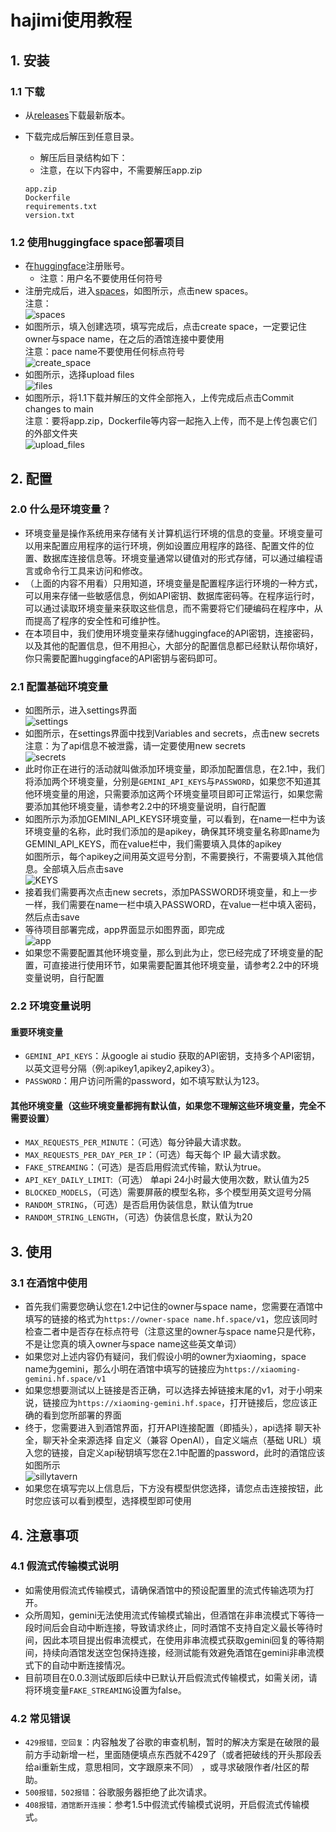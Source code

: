 # hajimi使用教程

## 1. 安装
### 1.1 下载
- 从[releases](https://github.com/wyeeeee/hajimi/releases)下载最新版本。
- 下载完成后解压到任意目录。

    * 解压后目录结构如下：
    * 注意，在以下内容中，不需要解压app.zip
    ```
    app.zip
    Dockerfile
    requirements.txt
    version.txt
    ```


### 1.2 使用huggingface space部署项目
- 在[huggingface](https://huggingface.co)注册账号。
    * 注意：用户名不要使用任何符号
- 注册完成后，进入[spaces](https://huggingface.co/spaces)，如图所示，点击new spaces。<br> 注意：<br>![spaces](./img/spaces.png)
- 如图所示，填入创建选项，填写完成后，点击create space，一定要记住owner与space name，在之后的酒馆连接中要使用<br> 注意：pace name不要使用任何标点符号<br>![create_space](./img/create_space.png)
- 如图所示，选择upload files<br>![files](./img/files.png)
- 如图所示，将1.1下载并解压的文件全部拖入，上传完成后点击Commit changes to main<br> 注意：要将app.zip，Dockerfile等内容一起拖入上传，而不是上传包裹它们的外部文件夹<br>![upload_files](./img/upload_files.png)


## 2. 配置
### 2.0 什么是环境变量？
- 环境变量是操作系统用来存储有关计算机运行环境的信息的变量。环境变量可以用来配置应用程序的运行环境，例如设置应用程序的路径、配置文件的位置、数据库连接信息等。环境变量通常以键值对的形式存储，可以通过编程语言或命令行工具来访问和修改。
- （上面的内容不用看）只用知道，环境变量是配置程序运行环境的一种方式，可以用来存储一些敏感信息，例如API密钥、数据库密码等。在程序运行时，可以通过读取环境变量来获取这些信息，而不需要将它们硬编码在程序中，从而提高了程序的安全性和可维护性。
- 在本项目中，我们使用环境变量来存储huggingface的API密钥，连接密码，以及其他的配置信息，但不用担心，大部分的配置信息都已经默认帮你填好，你只需要配置huggingface的API密钥与密码即可。

### 2.1 配置基础环境变量
- 如图所示，进入settings界面<br>![settings](./img/settings.png)
- 如图所示，在settings界面中找到Variables and secrets，点击new secrets<br> 注意：为了api信息不被泄露，请一定要使用new secrets<br>![secrets](./img/secrets.png)
- 此时你正在进行的活动就叫做添加环境变量，即添加配置信息，在2.1中，我们将添加两个环境变量，分别是`GEMINI_API_KEYS`与`PASSWORD`，如果您不知道其他环境变量的用途，只需要添加这两个环境变量项目即可正常运行，如果您需要添加其他环境变量，请参考2.2中的环境变量说明，自行配置
- 如图所示为添加GEMINI_API_KEYS环境变量，可以看到，在name一栏中为该环境变量的名称，此时我们添加的是apikey，确保其环境变量名称即name为GEMINI_API_KEYS，而在value栏中，我们需要填入具体的apikey<br>如图所示，每个apikey之间用英文逗号分割，不需要换行，不需要填入其他信息。全部填入后点击save<br>![KEYS](./img/KEYS.png)
- 接着我们需要再次点击new secrets，添加PASSWORD环境变量，和上一步一样，我们需要在name一栏中填入PASSWORD，在value一栏中填入密码，然后点击save
- 等待项目部署完成，app界面显示如图界面，即完成<br>![app](./img/app.png)
- 如果您不需要配置其他环境变量，那么到此为止，您已经完成了环境变量的配置，可直接进行使用环节，如果需要配置其他环境变量，请参考2.2中的环境变量说明，自行配置

### 2.2 环境变量说明
#### 重要环境变量
- `GEMINI_API_KEYS`：从google ai studio 获取的API密钥，支持多个API密钥，以英文逗号分隔（例:apikey1,apikey2,apikey3）。
- `PASSWORD`：用户访问所需的password，如不填写默认为123。
#### 其他环境变量（这些环境变量都拥有默认值，如果您不理解这些环境变量，完全不需要设置）
-   `MAX_REQUESTS_PER_MINUTE`：（可选）每分钟最大请求数。
-   `MAX_REQUESTS_PER_DAY_PER_IP`：（可选）每天每个 IP 最大请求数。
-   `FAKE_STREAMING`：（可选）是否启用假流式传输，默认为true。
-   `API_KEY_DAILY_LIMIT`:（可选） 单api 24小时最大使用次数，默认值为25
-   `BLOCKED_MODELS`，（可选）需要屏蔽的模型名称，多个模型用英文逗号分隔
-   `RANDOM_STRING`，（可选）是否启用伪装信息，默认值为true
-   `RANDOM_STRING_LENGTH`，（可选）伪装信息长度，默认为20

## 3. 使用
### 3.1 在酒馆中使用
- 首先我们需要您确认您在1.2中记住的owner与space name，您需要在酒馆中填写的链接的格式为`https://owner-space name.hf.space/v1`，您应该同时检查二者中是否存在标点符号（注意这里的owner与space name只是代称，不是让您真的填入owner与space name这些英文单词）
- 如果您对上述内容仍有疑问，我们假设小明的owner为xiaoming，space name为gemini，那么小明在酒馆中填写的链接应为`https://xiaoming-gemini.hf.space/v1`
- 如果您想要测试以上链接是否正确，可以选择去掉链接末尾的v1，对于小明来说，链接应为`https://xiaoming-gemini.hf.space`，打开链接后，您应该正确的看到您所部署的界面
- 终于，您需要进入到酒馆界面，打开API连接配置（即插头），api选择 聊天补全，聊天补全来源选择 自定义（兼容 OpenAI），自定义端点（基础 URL）填入您的链接，自定义api秘钥填写您在2.1中配置的password，此时的酒馆应该如图所示<br>![sillytavern](./img/sillytavern.png)
- 如果您在填写完以上信息后，下方没有模型供您选择，请您点击连接按钮，此时您应该可以看到模型，选择模型即可使用

## 4. 注意事项
### 4.1 假流式传输模式说明
- 如需使用假流式传输模式，请确保酒馆中的预设配置里的流式传输选项为打开。
- 众所周知，gemini无法使用流式传输模式输出，但酒馆在非串流模式下等待一段时间后会自动中断连接，导致请求终止，同时酒馆不支持自定义最长等待时间，因此本项目提出假串流模式，在使用非串流模式获取gemini回复的等待期间，持续向酒馆发送空包保持连接，经测试能有效避免酒馆在gemini非串流模式下的自动中断连接情况。
- 目前项目在0.0.3测试版即后续中已默认开启假流式传输模式，如需关闭，请将环境变量`FAKE_STREAMING`设置为false。

### 4.2 常见错误
- `429报错，空回复`：内容触发了谷歌的审查机制，暂时的解决方案是在破限的最前方手动新增一栏，里面随便填点东西就不429了（或者把破线的开头那段丢给ai重新生成，意思相同，文字跟原来不同） ，或寻求破限作者/社区的帮助。
- `500报错，502报错`：谷歌服务器拒绝了此次请求。
- `408报错，酒馆断开连接`：参考1.5中假流式传输模式说明，开启假流式传输模式。
